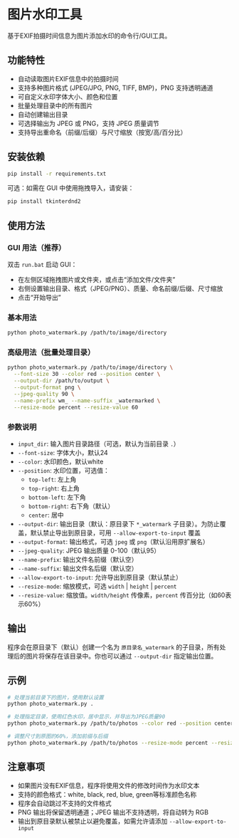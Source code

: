 # 图片水印工具

基于EXIF拍摄时间信息为图片添加水印的命令行/GUI工具。

## 功能特性

- 自动读取图片EXIF信息中的拍摄时间
- 支持多种图片格式 (JPEG/JPG, PNG, TIFF, BMP)，PNG 支持透明通道
- 可自定义水印字体大小、颜色和位置
- 批量处理目录中的所有图片
- 自动创建输出目录
 - 可选择输出为 JPEG 或 PNG，支持 JPEG 质量调节
 - 支持导出重命名（前缀/后缀）与尺寸缩放（按宽/高/百分比）

## 安装依赖

```bash
pip install -r requirements.txt
```

可选：如需在 GUI 中使用拖拽导入，请安装：

```bash
pip install tkinterdnd2
```

## 使用方法

### GUI 用法（推荐）

双击 `run.bat` 启动 GUI：

- 在左侧区域拖拽图片或文件夹，或点击“添加文件/文件夹”
- 右侧设置输出目录、格式（JPEG/PNG）、质量、命名前缀/后缀、尺寸缩放
- 点击“开始导出”

### 基本用法
```bash
python photo_watermark.py /path/to/image/directory
```

### 高级用法（批量处理目录）
```bash
python photo_watermark.py /path/to/image/directory \
  --font-size 30 --color red --position center \
  --output-dir /path/to/output \
  --output-format png \
  --jpeg-quality 90 \
  --name-prefix wm_ --name-suffix _watermarked \
  --resize-mode percent --resize-value 60
```

### 参数说明

- `input_dir`: 输入图片目录路径（可选，默认为当前目录 `.`）
- `--font-size`: 字体大小，默认24
- `--color`: 水印颜色，默认white
- `--position`: 水印位置，可选值：
  - `top-left`: 左上角
  - `top-right`: 右上角  
  - `bottom-left`: 左下角
  - `bottom-right`: 右下角（默认）
  - `center`: 居中
 - `--output-dir`: 输出目录（默认：原目录下 `*_watermark` 子目录）。为防止覆盖，默认禁止导出到原目录，可用 `--allow-export-to-input` 覆盖
 - `--output-format`: 输出格式，可选 `jpeg` 或 `png`（默认沿用原扩展名）
 - `--jpeg-quality`: JPEG 输出质量 0-100（默认95）
 - `--name-prefix`: 输出文件名前缀（默认空）
 - `--name-suffix`: 输出文件名后缀（默认空）
 - `--allow-export-to-input`: 允许导出到原目录（默认禁止）
 - `--resize-mode`: 缩放模式，可选 `width` | `height` | `percent`
 - `--resize-value`: 缩放值。`width/height` 传像素，`percent` 传百分比（如60表示60%）

## 输出

程序会在原目录下（默认）创建一个名为 `原目录名_watermark` 的子目录，所有处理后的图片将保存在该目录中。你也可以通过 `--output-dir` 指定输出位置。

## 示例

```bash
# 处理当前目录下的图片，使用默认设置
python photo_watermark.py .

# 处理指定目录，使用红色水印，居中显示，并导出为JPEG质量90
python photo_watermark.py /path/to/photos --color red --position center --font-size 32 --output-format jpeg --jpeg-quality 90

# 调整尺寸到原图的60%，添加前缀与后缀
python photo_watermark.py /path/to/photos --resize-mode percent --resize-value 60 --name-prefix wm_ --name-suffix _watermarked
```

## 注意事项

- 如果图片没有EXIF信息，程序将使用文件的修改时间作为水印文本
- 支持的颜色格式：white, black, red, blue, green等标准颜色名称
- 程序会自动跳过不支持的文件格式
 - PNG 输出将保留透明通道；JPEG 输出不支持透明，将自动转为 RGB
 - 输出到原目录默认被禁止以避免覆盖，如需允许请添加 `--allow-export-to-input`
